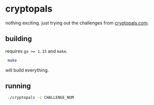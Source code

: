 # cryptopals

nothing exciting. just trying out the challenges from
[cryptopals.com][cp].

[cp]: https://cryptopals.com

## building

requires `go >= 1.15` and `make`.

```bash
 make
```

will build everything.

## running

```bash
 ./cryptopals -c CHALLENGE_NUM
```
